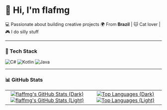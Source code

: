 # 👋 Hi, I'm **flafmg**

💻 Passionate about building creative projects
🌍 From **Brazil** | 🐱 Cat lover | 🎮 I do silly stuff

---

### 🧰 Tech Stack
![C#](https://img.shields.io/badge/C%23-239120.svg?style=for-the-badge&logo=csharp&logoColor=white)
![Kotlin](https://img.shields.io/badge/Kotlin-0095D5.svg?style=for-the-badge&logo=kotlin&logoColor=white)
![Java](https://img.shields.io/badge/Java-ED8B00.svg?style=for-the-badge&logo=openjdk&logoColor=white)

---

### 📊 GitHub Stats

<div align="center">

<table>
  <tr>
    <td align="center">
      <a href="https://github.com/anuraghazra/github-readme-stats#gh-dark-mode-only">
        <img src="https://github-readme-stats.vercel.app/api?username=flafmg&show_icons=true&theme=dark#gh-dark-mode-only" alt="flaffmg's GitHub Stats (Dark)" />
      </a>
      <a href="https://github.com/anuraghazra/github-readme-stats#gh-light-mode-only">
        <img src="https://github-readme-stats.vercel.app/api?username=flafmg&show_icons=true&theme=default#gh-light-mode-only" alt="flaffmg's GitHub Stats (Light)" />
      </a>
    </td>
    <td align="center">
      <a href="https://github.com/anuraghazra/github-readme-stats#gh-dark-mode-only">
        <img src="https://github-readme-stats.vercel.app/api/top-langs/?username=flafmg&exclude_repo=srb2-ax&layout=donut&theme=dark#gh-dark-mode-only" alt="Top Languages (Dark)" />
      </a>
      <a href="https://github.com/anuraghazra/github-readme-stats#gh-light-mode-only">
        <img src="https://github-readme-stats.vercel.app/api/top-langs/?username=flafmg&exclude_repo=srb2-ax&layout=donut&theme=default#gh-light-mode-only" alt="Top Languages (Light)" />
      </a>
    </td>
  </tr>
</table>

</div>


